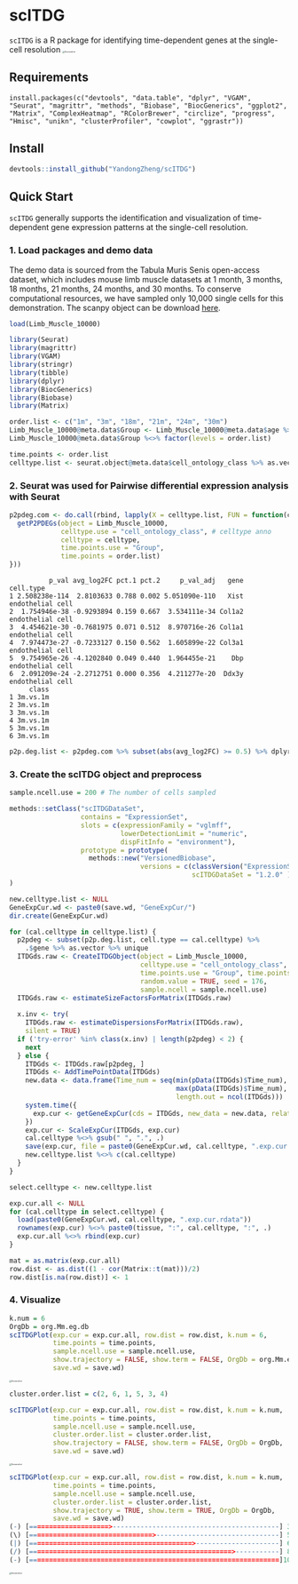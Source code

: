 # scITDG
`scITDG` is a R package for identifying time-dependent genes at the single-cell resolution
<img src="https://github.com/YandongZheng/scITDG/raw/main/logo.png" alt="Screenshot" style="zoom: 25%;" />

## Requirements
    install.packages(c("devtools", "data.table", "dplyr", "VGAM", "Seurat", "magrittr", "methods", "Biobase", "BiocGenerics", "ggplot2", "Matrix", "ComplexHeatmap", "RColorBrewer", "circlize", "progress", "Hmisc", "unikn", "clusterProfiler", "cowplot", "ggrastr"))


## Install
```R
devtools::install_github("YandongZheng/scITDG")
```

## Quick Start
`scITDG` generally supports the identification and visualization of time-dependent gene expression patterns at the single-cell resolution. 


### 1. Load packages and demo data
The demo data is sourced from the Tabula Muris Senis open-access dataset, which includes mouse limb muscle datasets at 1 month, 3 months, 18 months, 21 months, 24 months, and 30 months. To conserve computational resources, we have sampled only 10,000 single cells for this demonstration. The scanpy object can be download [here](https://figshare.com/ndownloader/files/23873036).


```R
load(Limb_Muscle_10000)

library(Seurat)
library(magrittr)
library(VGAM)
library(stringr)
library(tibble)
library(dplyr)
library(BiocGenerics)
library(Biobase)
library(Matrix)
```

```R
order.list <- c("1m", "3m", "18m", "21m", "24m", "30m")
Limb_Muscle_10000@meta.data$Group <- Limb_Muscle_10000@meta.data$age %>% as.vector
Limb_Muscle_10000@meta.data$Group %<>% factor(levels = order.list)

time.points <- order.list
celltype.list <- seurat.object@meta.data$cell_ontology_class %>% as.vector %>% unique
```



### 2. Seurat was used for  Pairwise differential expression analysis with Seurat

```R
p2pdeg.com <- do.call(rbind, lapply(X = celltype.list, FUN = function(celltype) {
  getP2PDEGs(object = Limb_Muscle_10000, 
             celltype.use = "cell_ontology_class", # celltype anno
             celltype = celltype, 
             time.points.use = "Group",
             time.points = order.list)
})) 
```

```
          p_val avg_log2FC pct.1 pct.2     p_val_adj   gene        cell.type
1 2.508238e-114  2.8103633 0.788 0.002 5.051090e-110   Xist endothelial cell
2  1.754946e-38 -0.9293894 0.159 0.667  3.534111e-34 Col1a2 endothelial cell
3  4.454621e-30 -0.7681975 0.071 0.512  8.970716e-26 Col1a1 endothelial cell
4  7.974473e-27 -0.7233127 0.150 0.562  1.605899e-22 Col3a1 endothelial cell
5  9.754965e-26 -4.1202840 0.049 0.440  1.964455e-21    Dbp endothelial cell
6  2.091209e-24 -2.2712751 0.000 0.356  4.211277e-20  Ddx3y endothelial cell
     class
1 3m.vs.1m
2 3m.vs.1m
3 3m.vs.1m
4 3m.vs.1m
5 3m.vs.1m
6 3m.vs.1m
```

```R
p2p.deg.list <- p2pdeg.com %>% subset(abs(avg_log2FC) >= 0.5) %>% dplyr::select(gene, cell.type, class)
```



### 3. Create the scITDG object and preprocess

```R
sample.ncell.use = 200 # The number of cells sampled

methods::setClass("scITDGDataSet",
                  contains = "ExpressionSet",
                  slots = c(expressionFamily = "vglmff", 
                            lowerDetectionLimit = "numeric",
                            dispFitInfo = "environment"),
                  prototype = prototype(
                    methods::new("VersionedBiobase",
                                 versions = c(classVersion("ExpressionSet"),
                                              scITDGDataSet = "1.2.0" )))
)

new.celltype.list <- NULL
GeneExpCur.wd <- paste0(save.wd, "GeneExpCur/")
dir.create(GeneExpCur.wd)

for (cal.celltype in celltype.list) {
  p2pdeg <- subset(p2p.deg.list, cell.type == cal.celltype) %>%
    .$gene %>% as.vector %>% unique
  ITDGds.raw <- CreateITDGObject(object = Limb_Muscle_10000,
                                 celltype.use = "cell_ontology_class", celltype = cal.celltype,
                                 time.points.use = "Group", time.points = order.list,
                                 random.value = TRUE, seed = 176,
                                 sample.ncell = sample.ncell.use)
  ITDGds.raw <- estimateSizeFactorsForMatrix(ITDGds.raw)
  
  x.inv <- try(
    ITDGds.raw <- estimateDispersionsForMatrix(ITDGds.raw), 
    silent = TRUE)
  if ('try-error' %in% class(x.inv) | length(p2pdeg) < 2) {
    next
  } else {
    ITDGds <- ITDGds.raw[p2pdeg, ]
    ITDGds <- AddTimePointData(ITDGds)
    new.data <- data.frame(Time_num = seq(min(pData(ITDGds)$Time_num),
                                          max(pData(ITDGds)$Time_num),
                                          length.out = ncol(ITDGds)))
    system.time({
      exp.cur <- getGeneExpCur(cds = ITDGds, new_data = new.data, relative_expr = T)
    })
    exp.cur <- ScaleExpCur(ITDGds, exp.cur)
    cal.celltype %<>% gsub(" ", ".", .)
    save(exp.cur, file = paste0(GeneExpCur.wd, cal.celltype, ".exp.cur.rdata"))
    new.celltype.list %<>% c(cal.celltype)
  }
}
```

```R
select.celltype <- new.celltype.list

exp.cur.all <- NULL
for (cal.celltype in select.celltype) {
  load(paste0(GeneExpCur.wd, cal.celltype, ".exp.cur.rdata"))
  rownames(exp.cur) %<>% paste0(tissue, ":", cal.celltype, ":", .)
  exp.cur.all %<>% rbind(exp.cur)
}

mat = as.matrix(exp.cur.all)
row.dist <- as.dist((1 - cor(Matrix::t(mat)))/2)
row.dist[is.na(row.dist)] <- 1
```



### 4. Visualize 

```R
k.num = 6
OrgDb = org.Mm.eg.db
scITDGPlot(exp.cur = exp.cur.all, row.dist = row.dist, k.num = 6, 
           time.points = time.points, 
           sample.ncell.use = sample.ncell.use, 
           show.trajectory = FALSE, show.term = FALSE, OrgDb = org.Mm.eg.db,
           save.wd = save.wd)
```

<img src="https://github.com/YandongZheng/scITDG/raw/main/NoTrajectory_NoTerm_NoOrder.png" alt="Screenshot" style="zoom: 25%;" />



```R
cluster.order.list = c(2, 6, 1, 5, 3, 4)

scITDGPlot(exp.cur = exp.cur.all, row.dist = row.dist, k.num = k.num, 
           time.points = time.points, 
           sample.ncell.use = sample.ncell.use, 
           cluster.order.list = cluster.order.list,
           show.trajectory = FALSE, show.term = FALSE, OrgDb = OrgDb,
           save.wd = save.wd)
```

<img src="https://github.com/YandongZheng/scITDG/raw/main/NoTrajectory_NoTerm.png" alt="Screenshot" style="zoom: 25%;" />

```R
scITDGPlot(exp.cur = exp.cur.all, row.dist = row.dist, k.num = k.num, 
           time.points = time.points, 
           sample.ncell.use = sample.ncell.use, 
           cluster.order.list = cluster.order.list,
           show.trajectory = TRUE, show.term = TRUE, OrgDb = OrgDb,
           save.wd = save.wd)
(-) [====================>------------------------------------------] 33% [ET: 00:00:04]
(\) [===============================>-------------------------------] 50% [ET: 00:00:07]
(|) [=========================================>---------------------] 67% [ET: 00:00:08]
(/) [===================================================>-----------] 83% [ET: 00:00:10]
(-) [===============================================================]100% [ET: 00:00:12]
```

<img src="https://github.com/YandongZheng/scITDG/raw/main/scITDG_Plot.png" alt="Screenshot" style="zoom:25%;" />